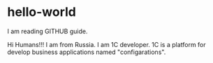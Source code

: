 # hello-world

I am reading GITHUB guide.

Hi Humans!!!
I am from Russia. I am 1C developer. 1C is a platform for develop business applications named "configarations".

